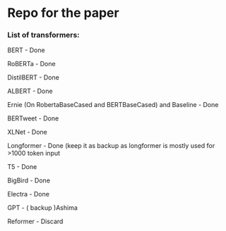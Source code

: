 # Repo for the paper

### List of transformers:


BERT - Done


RoBERTa - Done


DistilBERT - Done


ALBERT - Done


Ernie (On RobertaBaseCased and BERTBaseCased) and Baseline - Done


BERTweet - Done


XLNet - Done


Longformer - Done (keep it as backup as longformer is mostly used for >1000 token input


T5 - Done


BigBird - Done


Electra - Done


GPT - ( backup )Ashima


Reformer - Discard




